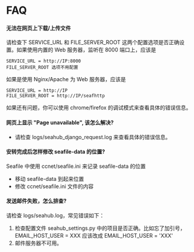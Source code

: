 # FAQ

#### 无法在网页上下载/上传文件

请检查下 SERVICE_URL 和 FILE_SERVER_ROOT 这两个配置选项是否正确设置。如果使用内置的 Web 服务器，监听在 8000 端口上，应该是
```
SERVICE_URL = http://IP:8000
FILE_SERVER_ROOT 选项不用配置
```

如果是使用 Nginx/Apache 为 Web 服务器，应该是
```
SERVICE_URL = http://IP
FILE_SERVER_ROOT = http://IP/seafhttp
```

如果还有问题，你可以使用 chrome/firefox 的调试模式来查看具体的错误信息。

#### 网页上显示 "Page unavailable", 该怎么解决?

* 请检查 logs/seahub_django_request.log 来查看具体的错误信息。

#### 安转完成后怎样修改 seafile-data 的位置?

Seafile 中使用 ccnet/seafile.ini 来记录 seafile-data 的位置

* 移动 seafile-data 到起来位置
* 修改 ccnet/seafile.ini 文件的内容

#### 发送邮件失败，怎么排查?

请检查 logs/seahub.log，常见错误如下：

1. 检查配置文件 seahub_settings.py 中的项目是否正确。比如忘了加引号， EMAIL_HOST_USER = XXX 应该改成 EMAIL_HOST_USER = 'XXX'
1. 邮件服务器不可用。

